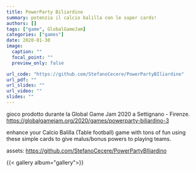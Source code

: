 ```yaml
---
title: PowerParty Biliardino
summary: potenzia il calcio balilla con le super cards!
authors: []
tags: ["game", GlobalGameJam]
categories: ["games"]
date: 2020-01-30
image:
  caption: ""
  focal_point: ""
  preview_only: false

url_code: "https://github.com/StefanoCecere/PowerPartyBIliardino"
url_pdf: ""
url_slides: ""
url_video: ""
slides: ""
---
```

gioco prodotto durante la Global Game Jam 2020 a Settignano - Firenze.
<https://globalgamejam.org/2020/games/powerparty-biliardino-3>

enhance your Calcio Balilla (Table football) game with tons of fun using these simple cards to give malus/bonus powers to playing teams. 

assets: <https://github.com/StefanoCecere/PowerPartyBIliardino>

{{< gallery album="gallery">}}